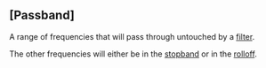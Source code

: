## [Passband]

A range of frequencies that will pass through untouched by a [filter](#filter).

The other frequencies will either be in the [stopband](#stopband) or in the [rolloff](#rolloff).